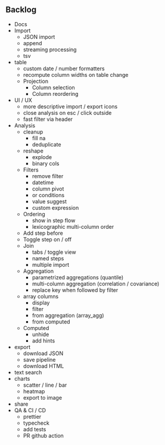 ## Backlog

- Docs
- Import
  - JSON import
  - append
  - streaming processing
  - tsv
- table
  - custom date / number formatters
  - recompute column widths on table change
  - Projection
    - Column selection
    - Column reordering
- UI / UX
  - more descriptive import / export icons
  - close analysis on esc / click outside
  - fast filter via header
- Analysis
  - cleanup
    - fill na
    - deduplicate
  - reshape
    - explode
    - binary cols
  - Filters
    - remove filter
    - datetime
    - column pivot
    - or conditions
    - value suggest
    - custom expression
  - Ordering
    - show in step flow
    - lexicographic multi-column order
  - Add step before
  - Toggle step on / off
  - Join
    - tabs / toggle view
    - named steps
    - multiple import
  - Aggregation
    - parametrized aggregations (quantile)
    - multi-column aggregation (correlation / covariance)
    - replace key when followed by filter
  - array columns
    - display
    - filter
    - from aggregation (array_agg)
    - from computed
  - Computed
    - unhide
    - add hints
- export
  - download JSON
  - save pipeline
  - download HTML
- text search
- charts
  - scatter / line / bar
  - heatmap
  - export to image
- share
- QA & CI / CD
  - prettier
  - typecheck
  - add tests
  - PR github action
